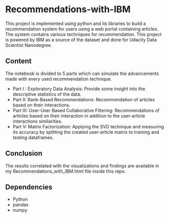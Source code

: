 # Recommendations-with-IBM

This project is implemented using python and its libraries to build a recommendation system for users using a web portal containing articles. The system contains various techniques for recommendation. This project is powered by IBM as a source of the dataset and done for Udacity Data Scientist Nanodegree.

## Content

The notebook  is divided to 5 parts which can simulate the advancements made with every used recommendation technique.

- Part I : Exploratory Data Analysis: Provide some insight into the descriptive statistics of the data.
- Part II: Rank-Based Recommendations: Recommendation of articles based on their interactions.
- Part III: User-User Based Collaborative Filtering: Recommendations of articles based on their interaction in addition to the user-article interactions similarities.
- Part V: Matrix Factorization: Applying the SVD technique and measuring its accuracy by splitting the created user-article matrix to training and testing dataframes.

## Conclusion

The results correlated with the visualizations and findings are available in my Recommendations_with_IBM.html file inside this repo.

## Dependencies

* Python
* pandas
* numpy
